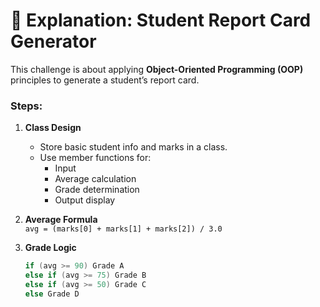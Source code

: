 # 📘 Explanation: Student Report Card Generator

This challenge is about applying **Object-Oriented Programming (OOP)** principles to generate a student’s report card.

### Steps:

1. **Class Design**  
   - Store basic student info and marks in a class.
   - Use member functions for:
     - Input
     - Average calculation
     - Grade determination
     - Output display

2. **Average Formula**  
   `avg = (marks[0] + marks[1] + marks[2]) / 3.0`

3. **Grade Logic**
   ```cpp
   if (avg >= 90) Grade A  
   else if (avg >= 75) Grade B  
   else if (avg >= 50) Grade C  
   else Grade D
